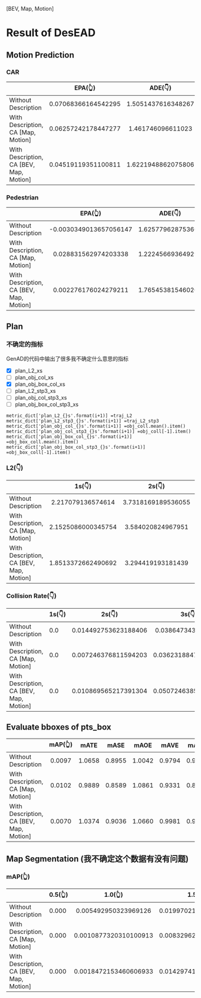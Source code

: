 [BEV, Map, Motion]

# Result of DesEAD

## Motion Prediction

### CAR

|                                         |       EPA(👆)       |      ADE(👇)      |      FDE(👇)      |       MR(👇)       |
| --------------------------------------- | :-----------------: | :----------------: | :----------------: | :-----------------: |
| Without Description                     | 0.07068366164542295 | 1.5051437616348267 | 1.9550225734710693 | 0.15217391304347827 |
| With Description, CA [Map, Motion]      | 0.06257242178447277 | 1.461746096611023 | 2.045318365097046 | 0.17518248175182483 |
| With Description, CA [BEV, Map, Motion] | 0.04519119351100811 | 1.6221948862075806 | 2.449563980102539 | 0.3076923076923077 |

### Pedestrian

|                                         |        EPA(👆)        |      ADE(👇)      |      FDE(👇)      |       MR(👇)       |
| --------------------------------------- | :--------------------: | :---------------: | :----------------: | :-----------------: |
| Without Description                     | -0.0030349013657056147 | 1.625779628753662 | 2.593676805496216 | 0.5833333333333334 |
| With Description, CA [Map, Motion]      |  0.028831562974203338  | 1.222456693649292 | 1.9383858442306519 | 0.46153846153846156 |
| With Description, CA [BEV, Map, Motion] |  0.002276176024279211  | 1.765453815460205 | 3.146254062652588 | 0.5517241379310345 |

## Plan

### 不确定的指标

GenAD的代码中输出了很多我不确定什么意思的指标

* [X] plan_L2_xs
* [ ] plan_obj_col_xs
* [X] plan_obj_box_col_xs
* [ ] plan_L2_stp3_xs
* [ ] plan_obj_col_stp3_xs
* [ ] plan_obj_box_col_stp3_xs

```
metric_dict['plan_L2_{}s'.format(i+1)] =traj_L2
metric_dict['plan_L2_stp3_{}s'.format(i+1)] =traj_L2_stp3
metric_dict['plan_obj_col_{}s'.format(i+1)] =obj_coll.mean().item()
metric_dict['plan_obj_col_stp3_{}s'.format(i+1)] =obj_coll[-1].item()
metric_dict['plan_obj_box_col_{}s'.format(i+1)] =obj_box_coll.mean().item()
metric_dict['plan_obj_box_col_stp3_{}s'.format(i+1)] =obj_box_coll[-1].item()
```

### L2(👇)

|                                         |       1s(👇)       |       2s(👇)       |      3s(👇)      |
| :-------------------------------------- | :----------------: | :----------------: | :---------------: |
| Without Description                     | 2.217079136574614 | 3.7318169189536055 | 5.356779453115187 |
| With Description, CA [Map, Motion]      | 2.1525086000345754 | 3.584020824967951 | 5.084014963844548 |
| With Description, CA [BEV, Map, Motion] | 1.8513372662490692 | 3.294419193181439 | 4.921352621437847 |

### Collision Rate(👇)

|                                         | 1s(👇) |        2s(👇)        |       3s(👇)       |
| --------------------------------------- | ------ | :------------------: | :-----------------: |
| Without Description                     | 0.0    | 0.014492753623188406 | 0.0386473439309908 |
| With Description, CA [Map, Motion]      | 0.0    | 0.007246376811594203 | 0.03623188470584759 |
| With Description, CA [BEV, Map, Motion] | 0.0    | 0.010869565217391304 | 0.05072463854499485 |

## Evaluate bboxes of pts_box

|                                         | mAP(👆) |  mATE  |  mASE  | mAOE   | mAVE   | mAAE   |  NDS  |
| :-------------------------------------- | :-----: | :----: | :----: | ------ | ------ | ------ | :----: |
| Without Description                     | 0.0097 | 1.0658 | 0.8955 | 1.0042 | 0.9794 | 0.9400 | 0.0234 |
| With Description, CA [Map, Motion]      | 0.0102 | 0.9889 | 0.8589 | 1.0861 | 0.9331 | 0.8821 | 0.0388 |
| With Description, CA [BEV, Map, Motion] | 0.0070 | 1.0374 | 0.9036 | 1.0660 | 0.9981 | 0.9528 | 0.0180 |

## Map Segmentation (我不确定这个数据有没有问题)

### mAP(👆)

|                                         | 0.5(👆) |        1.0(👆)        |       1.5(👆)       |
| --------------------------------------- | ------- | :-------------------: | :------------------: |
| Without Description                     | 0.000   | 0.005492950323969126 | 0.019970213994383812 |
| With Description, CA [Map, Motion]      | 0.000   | 0.0010877320310100913 | 0.008329629898071289 |
| With Description, CA [BEV, Map, Motion] | 0.000   | 0.0018472153460606933 | 0.014297413639724255 |
